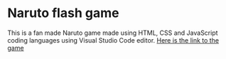 # Naruto flash game
This is a fan made Naruto game made using HTML, CSS and JavaScript coding languages using Visual Studio Code editor.
[Here is the link to the game](https://thajeepan-rathiharan.github.io/naruto-flash-game/)
